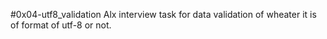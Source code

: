 #0x04-utf8_validation
Alx interview task for data validation of wheater it is of format of utf-8 or not.
